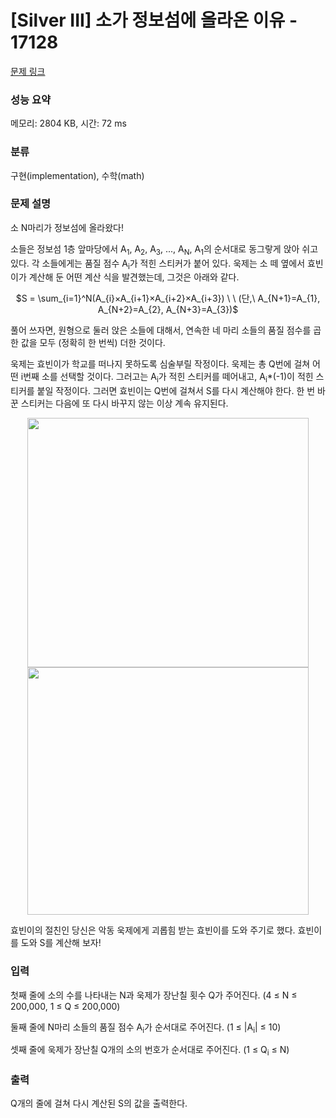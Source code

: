 # [Silver III] 소가 정보섬에 올라온 이유 - 17128 

[문제 링크](https://www.acmicpc.net/problem/17128) 

### 성능 요약

메모리: 2804 KB, 시간: 72 ms

### 분류

구현(implementation), 수학(math)

### 문제 설명

<p>소 N마리가 정보섬에 올라왔다!</p>

<p>소들은 정보섬 1층 앞마당에서 A<sub>1</sub>, A<sub>2</sub>, A<sub>3</sub>, ..., A<sub>N</sub>, A<sub>1</sub>의 순서대로 동그랗게 앉아 쉬고 있다. 각 소들에게는 품질 점수 A<sub>i</sub>가 적힌 스티커가 붙어 있다. 욱제는 소 떼 옆에서 효빈이가 계산해 둔 어떤 계산 식을 발견했는데, 그것은 아래와 같다.</p>

<p style="text-align: center;">$S = \sum_{i=1}^N(A_{i}×A_{i+1}×A_{i+2}×A_{i+3}) \ \  (단,\ A_{N+1}=A_{1}, A_{N+2}=A_{2}, A_{N+3}=A_{3})$ </p>

<p>풀어 쓰자면, 원형으로 둘러 앉은 소들에 대해서, 연속한 네 마리 소들의 품질 점수를 곱한 값을 모두 (정확히 한 번씩) 더한 것이다.</p>

<p>욱제는 효빈이가 학교를 떠나지 못하도록 심술부릴 작정이다. 욱제는 총 Q번에 걸쳐 어떤 i번째 소를 선택할 것이다. 그러고는 A<sub>i</sub>가 적힌 스티커를 떼어내고, A<sub>i</sub>*(-1)이 적힌 스티커를 붙일 작정이다. 그러면 효빈이는 Q번에 걸쳐서 S를 다시 계산해야 한다. 한 번 바꾼 스티커는 다음에 또 다시 바꾸지 않는 이상 계속 유지된다.</p>

<p style="text-align: center;"><img alt="" src="" style="height: 399px; width: 450px;">     <img alt="" src="" style="height: 396px; width: 450px;"></p>

<p>효빈이의 절친인 당신은 악동 욱제에게 괴롭힘 받는 효빈이를 도와 주기로 했다. 효빈이를 도와 S를 계산해 보자!</p>

### 입력 

 <p>첫째 줄에 소의 수를 나타내는 N과 욱제가 장난칠 횟수 Q가 주어진다. (4 ≤ N ≤ 200,000, 1 ≤ Q ≤ 200,000)</p>

<p>둘째 줄에 N마리 소들의 품질 점수 A<sub>i</sub>가 순서대로 주어진다. (1 ≤ |A<sub>i</sub>| ≤ 10)</p>

<p>셋째 줄에 욱제가 장난칠 Q개의 소의 번호가 순서대로 주어진다. (1 ≤ Q<sub>i</sub> ≤ N)</p>

### 출력 

 <p>Q개의 줄에 걸쳐 다시 계산된 S의 값을 출력한다.</p>

